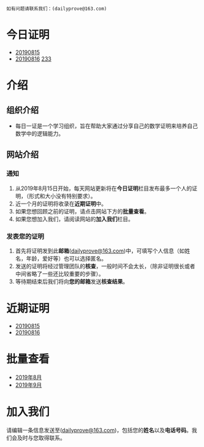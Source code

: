 ``
如有问题请联系我们：(dailyprove@163.com)
``
# 今日证明  

* [20190815](https://pan.baidu.com/s/1EkHIUpyTQe9eWaxtVj87Ig)
* [20190816](https://pan.baidu.com/s/1UEgXN9MBZUMvdX1Ev9JBJw)
[233](https://pan.baidu.com/s/1i5Ne0qo_1tddgWJVpkIqiw?from=timeline)
# 介绍

## 组织介绍

- 每日一证是一个学习组织，旨在帮助大家通过分享自己的数学证明来培养自己数学中的逻辑能力。

## 网站介绍

### 通知

1. 从2019年8月15日开始，每天网站更新将在**今日证明**栏目发布最多一个人的证明，（形式和大小没有特别要求）。
1. 近一个月的证明将收录在**近期证明**中。
1. 如果您想回顾之前的证明，请点击网站下方的**批量查看**。
1. 如果您想加入我们，请阅读网站的**加入我们**栏目。

### 发表您的证明

1. 首先将证明发到此**邮箱**(dailyprove@163.com)中，可填写个人信息（如姓名，年龄，爱好等）也可以选择匿名。
1. 发送的证明将经过管理团队的**核查**，一般时间不会太长，（除非证明很长或者中间省略了一些还比较重要的步骤）。
1. 等待期结束后我们将向**您的邮箱**发送**核查结果**。

# 近期证明

* [20190815](https://pan.baidu.com/s/1EkHIUpyTQe9eWaxtVj87Ig)
* [20190816](https://pan.baidu.com/s/1UEgXN9MBZUMvdX1Ev9JBJw)

# 批量查看

* [2019年8月](https://pan.baidu.com/s/1A7VrAwpMZ--Yms5bNng3rA)
* [2019年9月](https://pan.baidu.com/s/1HiNTzZ5pI9TlVapYQfwHpQ)

# 加入我们

请编辑一条信息发送至(dailyprove@163.com)，包括您的**姓名**以及**电话号码**。我们会及时与您取得联系。
